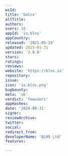 ```yaml
---
wsId: 
title: 'balns'
altTitle: 
authors: 
users: 10
appId: 'io.blns'
appCountry: 
released: '2021-05-29'
updated: 2025-01-31
version: '2.0.0'
stars: 
ratings: 
reviews: 
website: 'https://blns.io'
repository: 
issue: 
icon: 'io.blns.png'
bugbounty: 
meta: 'ok'
verdict: 'fewusers'
appHashes: 
date: '2024-08-31'
signer: 
reviewArchive: 
twitter: 
social: 
redirect_from: 
developerName: 'BLNS Ltd'
features: 

---
```



